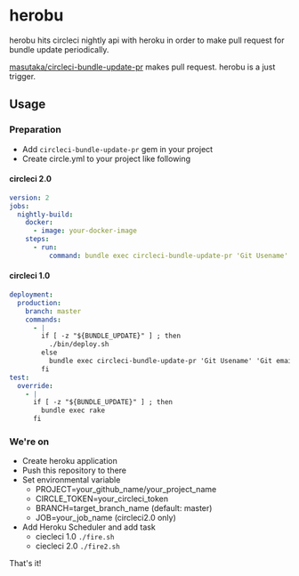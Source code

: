 # herobu

herobu hits circleci nightly api with heroku in order to make pull request for bundle update periodically.

[masutaka/circleci-bundle-update-pr](https://github.com/masutaka/circleci-bundle-update-pr) makes pull request. herobu is a just trigger.

## Usage

### Preparation

- Add `circleci-bundle-update-pr` gem in your project
- Create circle.yml to your project like following

#### circleci 2.0

```yaml
version: 2
jobs:
  nightly-build:
    docker:
      - image: your-docker-image
    steps:
      - run:
          command: bundle exec circleci-bundle-update-pr 'Git Usename' 'Git email address'
```


#### circleci 1.0

```yaml
deployment:
  production:
    branch: master
    commands:
      - |
        if [ -z "${BUNDLE_UPDATE}" ] ; then
          ./bin/deploy.sh
        else
          bundle exec circleci-bundle-update-pr 'Git Usename' 'Git email address'
        fi
test:
  override:
    - |
      if [ -z "${BUNDLE_UPDATE}" ] ; then
        bundle exec rake
      fi
```

### We're on

- Create heroku application
- Push this repository to there
- Set environmental variable
    - PROJECT=your_github_name/your_project_name
    - CIRCLE_TOKEN=your_circleci_token
    - BRANCH=target_branch_name (default: master)    
    - JOB=your_job_name (circleci2.0 only)
- Add Heroku Scheduler and add task
  - ciecleci 1.0 `./fire.sh`
  - ciecleci 2.0 `./fire2.sh`

That's it!
